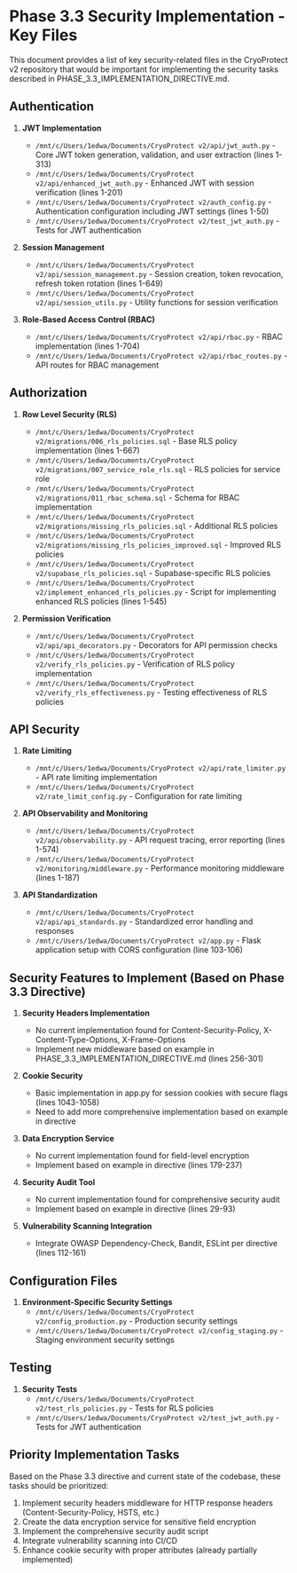 # Phase 3.3 Security Implementation - Key Files

This document provides a list of key security-related files in the CryoProtect v2 repository that would be important for implementing the security tasks described in PHASE_3.3_IMPLEMENTATION_DIRECTIVE.md.

## Authentication

1. **JWT Implementation**
   - `/mnt/c/Users/1edwa/Documents/CryoProtect v2/api/jwt_auth.py` - Core JWT token generation, validation, and user extraction (lines 1-313)
   - `/mnt/c/Users/1edwa/Documents/CryoProtect v2/api/enhanced_jwt_auth.py` - Enhanced JWT with session verification (lines 1-201)
   - `/mnt/c/Users/1edwa/Documents/CryoProtect v2/auth_config.py` - Authentication configuration including JWT settings (lines 1-50)
   - `/mnt/c/Users/1edwa/Documents/CryoProtect v2/test_jwt_auth.py` - Tests for JWT authentication

2. **Session Management**
   - `/mnt/c/Users/1edwa/Documents/CryoProtect v2/api/session_management.py` - Session creation, token revocation, refresh token rotation (lines 1-649)
   - `/mnt/c/Users/1edwa/Documents/CryoProtect v2/api/session_utils.py` - Utility functions for session verification

3. **Role-Based Access Control (RBAC)**
   - `/mnt/c/Users/1edwa/Documents/CryoProtect v2/api/rbac.py` - RBAC implementation (lines 1-704)
   - `/mnt/c/Users/1edwa/Documents/CryoProtect v2/api/rbac_routes.py` - API routes for RBAC management

## Authorization

1. **Row Level Security (RLS)**
   - `/mnt/c/Users/1edwa/Documents/CryoProtect v2/migrations/006_rls_policies.sql` - Base RLS policy implementation (lines 1-667)
   - `/mnt/c/Users/1edwa/Documents/CryoProtect v2/migrations/007_service_role_rls.sql` - RLS policies for service role
   - `/mnt/c/Users/1edwa/Documents/CryoProtect v2/migrations/011_rbac_schema.sql` - Schema for RBAC implementation
   - `/mnt/c/Users/1edwa/Documents/CryoProtect v2/migrations/missing_rls_policies.sql` - Additional RLS policies
   - `/mnt/c/Users/1edwa/Documents/CryoProtect v2/migrations/missing_rls_policies_improved.sql` - Improved RLS policies
   - `/mnt/c/Users/1edwa/Documents/CryoProtect v2/supabase_rls_policies.sql` - Supabase-specific RLS policies
   - `/mnt/c/Users/1edwa/Documents/CryoProtect v2/implement_enhanced_rls_policies.py` - Script for implementing enhanced RLS policies (lines 1-545)

2. **Permission Verification**
   - `/mnt/c/Users/1edwa/Documents/CryoProtect v2/api/api_decorators.py` - Decorators for API permission checks
   - `/mnt/c/Users/1edwa/Documents/CryoProtect v2/verify_rls_policies.py` - Verification of RLS policy implementation
   - `/mnt/c/Users/1edwa/Documents/CryoProtect v2/verify_rls_effectiveness.py` - Testing effectiveness of RLS policies

## API Security

1. **Rate Limiting**
   - `/mnt/c/Users/1edwa/Documents/CryoProtect v2/api/rate_limiter.py` - API rate limiting implementation
   - `/mnt/c/Users/1edwa/Documents/CryoProtect v2/rate_limit_config.py` - Configuration for rate limiting

2. **API Observability and Monitoring**
   - `/mnt/c/Users/1edwa/Documents/CryoProtect v2/api/observability.py` - API request tracing, error reporting (lines 1-574)
   - `/mnt/c/Users/1edwa/Documents/CryoProtect v2/monitoring/middleware.py` - Performance monitoring middleware (lines 1-187)

3. **API Standardization**
   - `/mnt/c/Users/1edwa/Documents/CryoProtect v2/api/api_standards.py` - Standardized error handling and responses
   - `/mnt/c/Users/1edwa/Documents/CryoProtect v2/app.py` - Flask application setup with CORS configuration (line 103-106)

## Security Features to Implement (Based on Phase 3.3 Directive)

1. **Security Headers Implementation**
   - No current implementation found for Content-Security-Policy, X-Content-Type-Options, X-Frame-Options
   - Implement new middleware based on example in PHASE_3.3_IMPLEMENTATION_DIRECTIVE.md (lines 256-301)

2. **Cookie Security**
   - Basic implementation in app.py for session cookies with secure flags (lines 1043-1058)
   - Need to add more comprehensive implementation based on example in directive

3. **Data Encryption Service**
   - No current implementation found for field-level encryption
   - Implement based on example in directive (lines 179-237)

4. **Security Audit Tool**
   - No current implementation found for comprehensive security audit
   - Implement based on example in directive (lines 29-93)

5. **Vulnerability Scanning Integration**
   - Integrate OWASP Dependency-Check, Bandit, ESLint per directive (lines 112-161)

## Configuration Files

1. **Environment-Specific Security Settings**
   - `/mnt/c/Users/1edwa/Documents/CryoProtect v2/config_production.py` - Production security settings
   - `/mnt/c/Users/1edwa/Documents/CryoProtect v2/config_staging.py` - Staging environment security settings

## Testing

1. **Security Tests**
   - `/mnt/c/Users/1edwa/Documents/CryoProtect v2/test_rls_policies.py` - Tests for RLS policies
   - `/mnt/c/Users/1edwa/Documents/CryoProtect v2/test_jwt_auth.py` - Tests for JWT authentication

## Priority Implementation Tasks

Based on the Phase 3.3 directive and current state of the codebase, these tasks should be prioritized:

1. Implement security headers middleware for HTTP response headers (Content-Security-Policy, HSTS, etc.)
2. Create the data encryption service for sensitive field encryption
3. Implement the comprehensive security audit script
4. Integrate vulnerability scanning into CI/CD
5. Enhance cookie security with proper attributes (already partially implemented)
